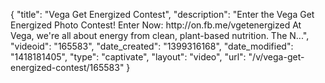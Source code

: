 {
    "title": "Vega Get Energized Contest",
    "description": "Enter the Vega Get Energized Photo Contest! Enter Now: http:\/\/on.fb.me\/vgetenergized At Vega, we're all about energy from clean, plant-based nutrition. The N...",
    "videoid": "165583",
    "date_created": "1399316168",
    "date_modified": "1418181405",
    "type": "captivate",
    "layout": "video",
    "url": "\/v\/vega-get-energized-contest\/165583"
}